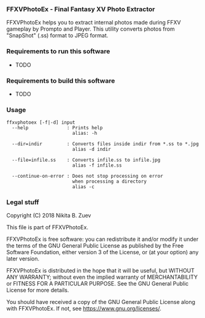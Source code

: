 ### FFXVPhotoEx - Final Fantasy XV Photo Extractor

FFXVPhotoEx helps you to extract internal photos made during FFXV gameplay by Prompto and Player. This utility converts photos from "SnapShot" (.ss) format to JPEG format.


### Requirements to run this software

- TODO


### Requirements to build this software

- TODO


### Usage

```
ffxvphotoex [-f|-d] input
  --help              : Prints help
                        alias: -h

  --dir=indir         : Converts files inside indir from *.ss to *.jpg
                        alias -d indir

  --file=infile.ss    : Converts infile.ss to infile.jpg
                        alias -f infile.ss

  --continue-on-error : Does not stop processing on error
                        when processing a directory
                        alias -c
```


### Legal stuff

Copyright (C) 2018 Nikita B. Zuev

This file is part of FFXVPhotoEx.

FFXVPhotoEx is free software: you can redistribute it and/or modify
it under the terms of the GNU General Public License as published by
the Free Software Foundation, either version 3 of the License, or
(at your option) any later version.

FFXVPhotoEx is distributed in the hope that it will be useful,
but WITHOUT ANY WARRANTY; without even the implied warranty of
MERCHANTABILITY or FITNESS FOR A PARTICULAR PURPOSE.  See the
GNU General Public License for more details.

You should have received a copy of the GNU General Public License
along with FFXVPhotoEx.  If not, see <https://www.gnu.org/licenses/>.
